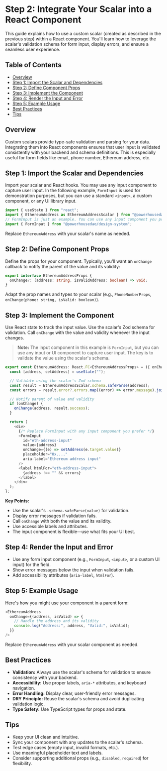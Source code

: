 # Step 2: Integrate Your Scalar into a React Component

This guide explains how to use a custom scalar (created as described in the previous step) within a React component. You'll learn how to leverage the scalar's validation schema for form input, display errors, and ensure a seamless user experience.

## Table of Contents

- [Overview](#overview)
- [Step 1: Import the Scalar and Dependencies](#step-1-import-the-scalar-and-dependencies)
- [Step 2: Define Component Props](#step-2-define-component-props)
- [Step 3: Implement the Component](#step-3-implement-the-component)
- [Step 4: Render the Input and Error](#step-4-render-the-input-and-error)
- [Step 5: Example Usage](#step-5-example-usage)
- [Best Practices](#best-practices)
- [Tips](#tips)

## Overview

Custom scalars provide type-safe validation and parsing for your data. Integrating them into React components ensures that user input is validated consistently with your backend and schema definitions. This is especially useful for form fields like email, phone number, Ethereum address, etc.

## Step 1: Import the Scalar and Dependencies

Import your scalar and React hooks. You may use any input component to capture user input. In the following example, `FormInput` is used for demonstration purposes, but you can use a standard `<input>`, a custom component, or any UI library input.

```typescript
import { useState } from "react";
import { EthereumAddress as EthereumAddressScalar } from "@powerhousedao/document-engineering/graphql";
// FormInput is just an example. You can use any input component you prefer.
import { FormInput } from "@powerhousedao/design-system";
```

Replace `EthereumAddress` with your scalar's name as needed.

## Step 2: Define Component Props

Define the props for your component. Typically, you'll want an `onChange` callback to notify the parent of the value and its validity:

```typescript
export interface EthereumAddressProps {
  onChange?: (address: string, isValidAddress: boolean) => void;
}
```

Adapt the prop names and types to your scalar (e.g., `PhoneNumberProps`, `onChange(phone: string, isValid: boolean)`).

## Step 3: Implement the Component

Use React state to track the input value. Use the scalar's Zod schema for validation. Call `onChange` with the value and validity whenever the input changes.

> **Note:** The input component in this example is `FormInput`, but you can use any input or UI component to capture user input. The key is to validate the value using the scalar's schema.

```typescript
export const EthereumAddress: React.FC<EthereumAddressProps> = ({ onChange }) => {
  const [address, setAddress] = useState("");

  // Validate using the scalar's Zod schema
  const result = EthereumAddressScalar.schema.safeParse(address);
  const errors = result.error?.errors.map((error) => error.message).join(", ");

  // Notify parent of value and validity
  if (onChange) {
    onChange(address, result.success);
  }

  return (
    <div>
      {/* Replace FormInput with any input component you prefer */}
      <FormInput
        id="eth-address-input"
        value={address}
        onChange={(e) => setAddress(e.target.value)}
        placeholder="0x...."
        aria-label="Ethereum address input"
      />
      <label htmlFor="eth-address-input">
        {address !== "" && errors}
      </label>
    </div>
  );
};
```

**Key Points:**

- Use the scalar's `.schema.safeParse(value)` for validation.
- Display error messages if validation fails.
- Call `onChange` with both the value and its validity.
- Use accessible labels and attributes.
- The input component is flexible—use what fits your UI best.

## Step 4: Render the Input and Error

- Use any form input component (e.g., `FormInput`, `<input>`, or a custom UI input) for the field.
- Show error messages below the input when validation fails.
- Add accessibility attributes (`aria-label`, `htmlFor`).

## Step 5: Example Usage

Here's how you might use your component in a parent form:

```typescript
<EthereumAddress
  onChange={(address, isValid) => {
    // Handle the address and its validity
    console.log("Address:", address, "Valid:", isValid);
  }}
/>
```

Replace `EthereumAddress` with your scalar component as needed.

## Best Practices

- **Validation:** Always use the scalar's schema for validation to ensure consistency with your backend.
- **Accessibility:** Use proper labels, `aria-*` attributes, and keyboard navigation.
- **Error Handling:** Display clear, user-friendly error messages.
- **DRY Principle:** Reuse the scalar's schema and avoid duplicating validation logic.
- **Type Safety:** Use TypeScript types for props and state.

## Tips

- Keep your UI clean and intuitive.
- Sync your component with any updates to the scalar's schema.
- Test edge cases (empty input, invalid formats, etc.).
- Use meaningful placeholder text and labels.
- Consider supporting additional props (e.g., `disabled`, `required`) for flexibility.

